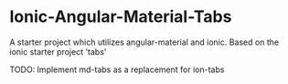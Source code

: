 # Ionic-Angular-Material-Tabs
A starter project which utilizes angular-material and ionic. Based on the ionic starter project 'tabs'

TODO:
Implement md-tabs as a replacement for ion-tabs
